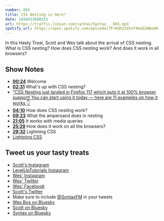 ```yaml
---
number: 665
title: CSS Nesting is Here!
date: 1694433600253
url: https://traffic.libsyn.com/syntax/Syntax_-_665.mp3
spotify_url: https://open.spotify.com/episode/7Fr0dhZ1XhnT4koD2WBoOH
---
```


In this Hasty Treat, Scott and Wes talk about the arrival of CSS nesting. What is CSS nesting? How does CSS nesting work? And does it work in all browsers?

## Show Notes

* **[00:24](#t=00:24)** Welcome
* **[02:31](#t=02:31)** What's up with CSS nesting?
* ["CSS Nesting just landed in Firefox 117 which puts it at 100% browser support! You can start using it today — here are 11 examples on how it works 👇](https://twitter.com/wesbos/status/1696201171587809761)
* **[04:10](#t=04:10)** How does CSS nesting work?
* **[09:23](#t=09:23)** What the ampersand does in nesting
* **[21:05](#t=21:05)** It works with media queries
* **[25:29](#t=25:29)** How does it work on all the browsers?
* **[29:32](#t=29:32)** Lightning CSS
* [Lightning CSS](https://lightningcss.dev/)

## Tweet us your tasty treats

* [Scott's Instagram](https://www.instagram.com/stolinski/)
* [LevelUpTutorials Instagram](https://www.instagram.com/LevelUpTutorials/)
* [Wes' Instagram](https://www.instagram.com/wesbos/)
* [Wes' Twitter](https://twitter.com/wesbos)
* [Wes' Facebook](https://www.facebook.com/wesbos.developer)
* [Scott's Twitter](https://twitter.com/stolinski)
* Make sure to include [@SyntaxFM](https://twitter.com/SyntaxFM) in your tweets
* [Wes Bos on Bluesky](https://bsky.app/profile/wesbos.com)
* [Scott on Bluesky](https://bsky.app/profile/tolin.ski)
* [Syntax on Bluesky](https://bsky.app/profile/syntax.fm)
